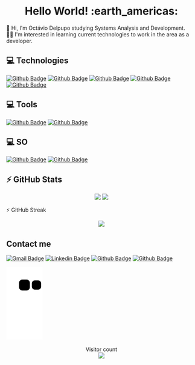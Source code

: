 <h1 align="center">Hello World! :earth_americas:</h1>

:wave: Hi, I'm Octávio Delpupo studying Systems Analysis and Development.<br>:man_technologist: I'm interested in learning current technologies to work in the area as a developer.<br>

## 💻 Technologies 

[![Github Badge](https://img.shields.io/badge/HTML5-E34F26?style=for-the-badge&logo=html5&logoColor=white)](https://www.w3schools.com/html/default.asp)
[![Github Badge](https://img.shields.io/badge/CSS3-1572B6?style=for-the-badge&logo=css3&logoColor=white)](https://www.w3schools.com/css/default.asp)
[![Github Badge](https://img.shields.io/badge/JavaScript-F7DF1E?style=for-the-badge&logo=javascript&logoColor=black)](https://www.w3schools.com/css/default.asp)
[![Github Badge](https://img.shields.io/badge/Bootstrap-563D7C?style=for-the-badge&logo=bootstrap&logoColor=white)](https://getbootstrap.com/)
[![Github Badge](https://img.shields.io/badge/C%2B%2B-00599C?style=for-the-badge&logo=c%2B%2B&logoColor=white)](https://www.w3schools.com/cpp/default.asp)



## 💻 Tools

[![Github Badge](https://img.shields.io/badge/Visual_Studio_Code-0078D4?style=for-the-badge&logo=visual%20studio%20code&logoColor=white)](https://code.visualstudio.com/)
[![Github Badge](https://img.shields.io/badge/Google_chrome-4285F4?style=for-the-badge&logo=Google-chrome&logoColor=white)](https://www.google.com/intl/pt-BR/chrome/) 


## 💻 SO

[![Github Badge](https://img.shields.io/badge/Windows-0078D6?style=for-the-badge&logo=windows&logoColor=white)](https://www.microsoft.com/pt-br/software-download/windows11)
[![Github Badge](https://img.shields.io/badge/Ubuntu-E95420?style=for-the-badge&logo=ubuntu&logoColor=white)](https://ubuntu.com/)





## ⚡ GitHub Stats


<div align="center">
  <img height="150em" src="https://github-readme-stats.vercel.app/api?username=octaviodelpupo&show_icons=true&theme=radical&include_all_commits=true&count_private=true&link=https://github.com/octaviodelpupo"/>
  <img height="150em" src="https://github-readme-stats.vercel.app/api/top-langs/?username=octaviodelpupo&layout=compact&langs_count=16&theme=radical&link=https://github.com/octaviodelpupo"/>
</div>


⚡ GitHub Streak

<div align="center">
  <img height="150em" src="https://github-readme-streak-stats.herokuapp.com/?user=octaviodelpupo&theme=radical"/>
</div>


## Contact me
<p>

[![Gmail Badge](https://img.shields.io/badge/-octavio.delpupo-c14438?style=for-the-badge&logo=Gmail&logoColor=white&link=mailto:octavio.delpupo@gmail.com)](mailto:octavio.delpupo@gmail.com)
[![Linkedin Badge](https://img.shields.io/badge/-LinkedIn-blue?style=for-the-badge&logo=Linkedin&logoColor=white&link=https://www.linkedin.com/in/WashingtonSBS/)](https://www.linkedin.com/in/octavio-delpupo/)
[![Github Badge](https://img.shields.io/badge/-Github-000?style=for-the-badge&logo=Github&logoColor=white&link=https://github.com/WashingtonSBS)](https://github.com/OctavioDelpupo)
[![Github Badge](https://img.shields.io/badge/WhatsApp-25D366?style=for-the-badge&logo=whatsapp&logoColor=white&link=https://api.whatsapp.com/send?phone=5527998193510)](https://api.whatsapp.com/send?phone=5527998193510)
</p>


![Snake animation](https://github.com/OctavioDelpupo/OctavioDelpupo/blob/output/github-contribution-grid-snake.svg)

<p align="center"> 
  Visitor count<br>
  <img src="https://profile-counter.glitch.me/OctavioDelpupo/count.svg" />
</p> 

